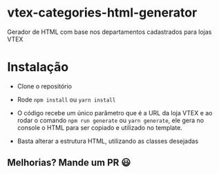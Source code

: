 # vtex-categories-html-generator
Gerador de HTML com base nos departamentos cadastrados para lojas VTEX

# Instalação
 - Clone o repositório
 - Rode `npm install` ou `yarn install`

 - O código recebe um único parâmetro que é a URL da loja VTEX e ao rodar o comando `npm run generate` ou `yarn generate`, ele gera no console o HTML para ser copiado e utilizado no template.
 - Basta alterar a estrutura HTML, utilizando as classes desejadas
 
 ## Melhorias? Mande um PR 😃
